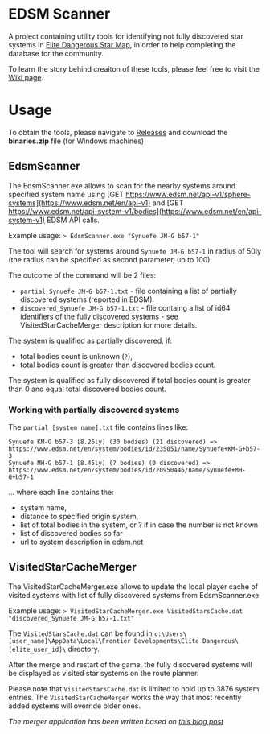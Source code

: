 # EDSM Scanner

A project containing utility tools for identifying not fully discovered star systems in [Elite Dangerous Star Map](https://www.edsm.net/), in order to help completing the database for the community.

To learn the story behind creaiton of these tools, please feel free to visit the [Wiki page](https://github.com/Suremaker/edsm_scanner/wiki).

# Usage

To obtain the tools, please navigate to [Releases](https://github.com/Suremaker/edsm_scanner/releases/) and download the **binaries.zip** file (for Windows machines)

## EdsmScanner

The EdsmScanner.exe allows to scan for the nearby systems around specified system name using [GET https://www.edsm.net/api-v1/sphere-systems](https://www.edsm.net/en/api-v1) and [GET https://www.edsm.net/api-system-v1/bodies](https://www.edsm.net/en/api-system-v1) EDSM API calls.

Example usage: `> EdsmScanner.exe "Synuefe JM-G b57-1"`

The tool will search for systems around `Synuefe JM-G b57-1` in radius of 50ly (the radius can be specified as second parameter, up to 100).

The outcome of the command will be 2 files:
* `partial_Synuefe JM-G b57-1.txt` - file containing a list of partially discovered systems (reported in EDSM).
* `discovered_Synuefe JM-G b57-1.txt` - file containg a list of id64 identifiers of the fully discovered systems - see VisitedStarCacheMerger description for more details.

The system is qualified as partially discovered, if:
* total bodies count is unknown (`?`),
* total bodies count is greater than discovered bodies count.

The system is qualified as fully discovered if total bodies count is greater than 0 and equal total discovered bodies count.

### Working with partially discovered systems
The `partial_[system name].txt` file contains lines like:
```
Synuefe KM-G b57-3 [8.26ly] (30 bodies) (21 discovered) => https://www.edsm.net/en/system/bodies/id/235051/name/Synuefe+KM-G+b57-3
Synuefe MH-G b57-1 [8.45ly] (? bodies) (0 discovered) => https://www.edsm.net/en/system/bodies/id/20950446/name/Synuefe+MH-G+b57-1
```
... where each line contains the:
* system name, 
* distance to specified origin system,
* list of total bodies in the system, or ? if in case the number is not known
* list of discovered bodies so far
* url to system description in edsm.net


## VisitedStarCacheMerger

The VisitedStarCacheMerger.exe allows to update the local player cache of visited systems with list of fully discovered systems from EdsmScanner.exe

Example usage: `> VisitedStarCacheMerger.exe VisitedStarsCache.dat "discovered_Synuefe JM-G b57-1.txt"`

The `VisitedStarsCache.dat` can be found in `c:\Users\[user_name]\AppData\Local\Frontier Developments\Elite Dangerous\[elite_user_id]\` directory.

After the merge and restart of the game, the fully discovered systems will be displayed as visited star systems on the route planner.

Please note that `VisitedStarsCache.dat` is limited to hold up to 3876 system entries. The `VisitedStarCacheMerger` works the way that most recently added systems will override older ones.

*The merger application has been written based on [this blog post](https://forums.frontier.co.uk/threads/visited-stars-galaxy-map-visitedstarscache-dat-playing-on-multiple-pc.509263/#post-7750676)*
